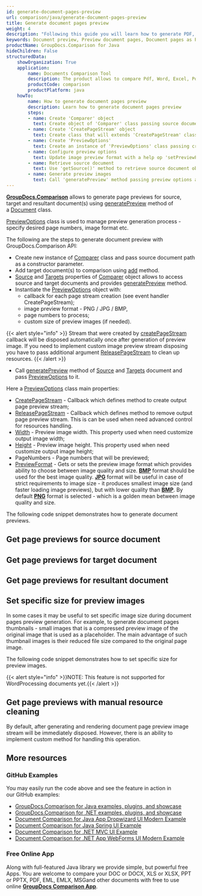 ```yaml
---
id: generate-document-pages-preview
url: comparison/java/generate-document-pages-preview
title: Generate document pages preview
weight: 4
description: "Following this guide you will learn how to generate PDF, Word, Excel, PowerPoint documents thumbnails and preview document pages using GroupDocs.Comparison for Java API."
keywords: Document preview, Preview document pages, Document pages as PNG, document pages as JPG
productName: GroupDocs.Comparison for Java
hideChildren: False
structuredData:
    showOrganization: True
    application:
        name: Documents Comparison Tool
        description: The product allows to compare Pdf, Word, Excel, PowerPoint, AutoCad, Image, Code and much more file formats. Comparison API also supports accepting or rejecting changes, extracting document information and generating comparison report
        productCode: comparison
        productPlatform: java
    howTo:
        name: How to generate document pages preview
        description: Learn how to generate document pages preview
        steps:
        - name: Create 'Comparer' object
          text: Create object of 'Comparer' class passing source document as a constructor argument
        - name: Create 'CreatePageStream' object
          text: Create class that will extends 'CreatePageStream' class and instantiate it. Method 'public OutputStream invoke(int pageNumber)' will be called for providing output stream for each page of document so that preview images will be saved into those streams
        - name: Create 'PreviewOptions'
          text: Create an instance of 'PreviewOptions' class passing create page stream object as an argument 
        - name: Configure preview options
          text: Update image preview format with a help op 'setPreviewFormat(PreviewFormats.PNG)' method and page numbers with 'setPageNumbers(new int[]{1, 2})' method
        - name: Retrieve source document
          text: Use 'getSource()' method to retrieve source document object
        - name: Generate preview images
          text: Call 'generatePreview' method passing preview options as an argument
---
```

**[GroupDocs.Comparison](https://products.groupdocs.com/comparison/java)** allows to generate page previews for source, target and resultant document(s) using [generatePreview](https://apireference.groupdocs.com/comparison/java/com.groupdocs.comparison/Document#generatePreview(com.groupdocs.comparison.options.PreviewOptions)) method of a [Document](https://apireference.groupdocs.com/comparison/java/com.groupdocs.comparison/Document) class.

[PreviewOptions](https://apireference.groupdocs.com/comparison/java/com.groupdocs.comparison.options/PreviewOptions) class is used to manage preview generation process - specify desired page numbers, image format etc.

The following are the steps to generate document preview with GroupDocs.Comparison API:

*   Create new instance of [Comparer](https://apireference.groupdocs.com/comparison/java/com.groupdocs.comparison/Comparer) class and pass source document path as a constructor parameter.    
*   Add target document(s) to comparison using [add](https://apireference.groupdocs.com/comparison/java/com.groupdocs.comparison/Comparer#add(java.lang.String)) method.    
*   [Source](https://apireference.groupdocs.com/comparison/java/com.groupdocs.comparison/Comparer#getSource()) and [Targets](https://apireference.groupdocs.com/comparison/java/com.groupdocs.comparison/Comparer#getTargets()) properties of [Comparer](https://apireference.groupdocs.com/comparison/java/com.groupdocs.comparison/Comparer) object allows to access source and target documents and provides [generatePreview](https://apireference.groupdocs.com/comparison/java/com.groupdocs.comparison/Document#generatePreview(com.groupdocs.comparison.options.PreviewOptions)) method.     
*   Instantiate the [PreviewOptions](https://apireference.groupdocs.com/comparison/java/com.groupdocs.comparison.options/PreviewOptions) object with:    
    *   callback for each page stream creation (see event handler CreatePageStream);         
    *   image preview format - PNG / JPG / BMP,         
    *   page numbers to process;
    *   custom size of preview images (if needed).          

{{< alert style="info" >}}
Stream that were created by [createPageStream](https://apireference.groupdocs.com/comparison/java/com.groupdocs.comparison.common.delegates/Delegates_CreatePageStream) callback will be disposed automatically once after generation of preview image. If you need to implement custom image preview stream disposing you have to pass additional argument [ReleasePageStream](https://apireference.groupdocs.com/comparison/java/com.groupdocs.comparison.common.delegates/Delegates_ReleasePageStream) to clean up resources.
{{< /alert >}}

*   Call [generatePreview](https://apireference.groupdocs.com/comparison/java/com.groupdocs.comparison/Document#generatePreview(com.groupdocs.comparison.options.PreviewOptions)) method of [Source](https://apireference.groupdocs.com/comparison/java/com.groupdocs.comparison/Comparer#getSource()) and [Targets](https://apireference.groupdocs.com/comparison/java/com.groupdocs.comparison/Comparer#getTargets()) document and pass [PreviewOptions](https://apireference.groupdocs.com/comparison/java/com.groupdocs.comparison.options/PreviewOptions) to it. 
    

Here a [PreviewOptions](https://apireference.groupdocs.com/comparison/java/com.groupdocs.comparison.options/PreviewOptions) class main properties: 
*   [CreatePageStream](https://apireference.groupdocs.com/comparison/java/com.groupdocs.comparison.options/PreviewOptions#setCreatePageStream(com.groupdocs.comparison.common.delegates.Delegates.CreatePageStream)) - Callback which defines method to create output page preview stream;    
*   [ReleasePageStream](https://apireference.groupdocs.com/comparison/java/com.groupdocs.comparison.options/PreviewOptions#setReleasePageStream(com.groupdocs.comparison.common.delegates.Delegates.ReleasePageStream)) - Callback which defines method to remove output page preview stream. This is can be used when need advanced control for resources handling.    
*   [Width](https://apireference.groupdocs.com/comparison/java/com.groupdocs.comparison.options/PreviewOptions#setWidth(int)) - Preview image width. This property used when need customize output image width;    
*   [Height](https://apireference.groupdocs.com/comparison/java/com.groupdocs.comparison.options/PreviewOptions#setHeight(int)) - Preview image height. This property used when need customize output image height;    
*   PageNumbers - Page numbers that will be previewed;    
*   [PreviewFormat](https://apireference.groupdocs.com/comparison/java/com.groupdocs.comparison.options/PreviewOptions#setPreviewFormat(int)) - Gets or sets the preview image format which provides ability to choose between image quality and size. **[BMP](https://apireference.groupdocs.com/comparison/java/com.groupdocs.comparison.options.enums/PreviewFormats#BMP)** format should be used for the best image quality. **[JPG](https://apireference.groupdocs.com/comparison/java/com.groupdocs.comparison.options.enums/PreviewFormats#JPEG)** format will be useful in case of strict requirements to image size - it produces smallest image size (and faster loading image previews), but with lower quality than **[BMP](https://apireference.groupdocs.com/comparison/java/com.groupdocs.comparison.options.enums/PreviewFormats#BMP)**. By default **[PNG](https://apireference.groupdocs.com/comparison/java/com.groupdocs.comparison.options.enums/PreviewFormats#PNG)** format is selected - which is a golden mean between image quality and size.
    

The following code snippet demonstrates how to generate document previews.

## Get page previews for source document

<script src="https://gist.github.com/groupdocs-comparison-gists/74af4dca2cd81b3d14b5136fdd291f26.js"></script>

## Get page previews for target document

<script src="https://gist.github.com/groupdocs-comparison-gists/e34414e2945b837f57160900fa1e925b.js"></script>

## Get page previews for resultant document

<script src="https://gist.github.com/groupdocs-comparison-gists/5da1f1afc204abe5d0212d68f77e6701.js"></script>

## Set specific size for preview images

In some cases it may be useful to set specific image size during document pages preview generation. For example, to generate document pages thumbnails - small images that is a compressed preview image of the original image that is used as a placeholder. The main advantage of such thumbnail images is their reduced file size compared to the original page image.

The following code snippet demonstrates how to set specific size for preview images.

<script src="https://gist.github.com/groupdocs-comparison-gists/127ca350ae9fb6449f7fd2cdd1be32e0.js"></script>

{{< alert style="info" >}}NOTE: This feature is not supported for WordProcessing documents yet.{{< /alert >}}

## Get page previews with manual resource cleaning

By default, after generating and rendering document page preview image stream will be immediately disposed. However, there is an ability to implement custom method for handling this operation.

<script src="https://gist.github.com/groupdocs-comparison-gists/36201a68f984bd2840ccf577a823eb0f.js"></script>

## More resources

### GitHub Examples
You may easily run the code above and see the feature in action in our GitHub examples:

*   [GroupDocs.Comparison for Java examples, plugins, and showcase](https://github.com/groupdocs-comparison/GroupDocs.Comparison-for-Java)
*   [GroupDocs.Comparison for .NET examples, plugins, and showcase](https://github.com/groupdocs-comparison/GroupDocs.Comparison-for-.NET)
*   [Document Comparison for Java App Dropwizard UI Modern Example](https://github.com/groupdocs-comparison/GroupDocs.Comparison-for-Java-Dropwizard)    
*   [Document Comparison for Java Spring UI Example](https://github.com/groupdocs-comparison/GroupDocs.Comparison-for-Java-Spring)    
*   [Document Comparison for .NET MVC UI Example](https://github.com/groupdocs-comparison/GroupDocs.Comparison-for-.NET-MVC)    
*   [Document Comparison for .NET App WebForms UI Modern Example](https://github.com/groupdocs-comparison/GroupDocs.Comparison-for-.NET-WebForms)
    

### Free Online App
Along with full-featured Java library we provide simple, but powerful free Apps.
You are welcome to compare your DOC or DOCX, XLS or XLSX, PPT or PPTX, PDF, EML, EMLX, MSGand other documents with free to use online **[GroupDocs Comparison App](https://products.groupdocs.app/comparison)**.